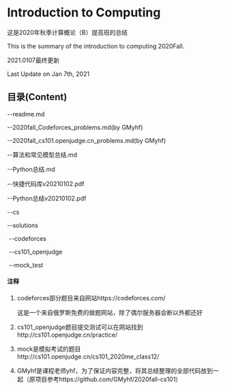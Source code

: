 # Introduction to Computing

这是2020年秋季计算概论（B）提高班的总结

This is the summary of the introduction to computing 2020Fall.

2021.0107最终更新

Last Update on Jan 7th, 2021

## 目录(Content)

--readme.md

--2020fall_Codeforces_problems.md(by GMyhf)

--2020fall_cs101.openjudge.cn_problems.md(by GMyhf)

--算法和常见模型总结.md

--Python总结.md

--快捷代码库v20210102.pdf

--Python总结v20210102.pdf

--cs

--solutions

​	--codeforces

​	--cs101_openjudge

​	--mock_test

#### 注释

1. codeforces部分题目来自网站https://codeforces.com/

   这是一个来自俄罗斯免费的做题网站，除了偶尔服务器会断以外都还好

2. cs101_openjudge题目提交测试可以在网站找到http://cs101.openjudge.cn/practice/

3. mock是模拟考试的题目http://cs101.openjudge.cn/cs101_2020me_class12/

4. GMyhf是课程老师yhf，为了保证内容完整，将其总结整理的全部代码放到一起（原项目参考https://github.com/GMyhf/2020fall-cs101）


